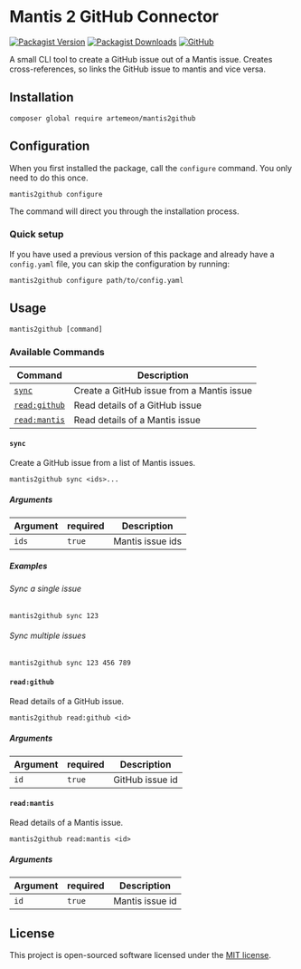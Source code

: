 # Mantis 2 GitHub Connector

[![Packagist Version](https://img.shields.io/packagist/v/artemeon/mantis2github)](https://packagist.org/packages/artemeon/mantis2github)
[![Packagist Downloads](https://img.shields.io/packagist/dt/artemeon/mantis2github)](https://packagist.org/packages/artemeon/mantis2github)
[![GitHub](https://img.shields.io/github/license/artemeon/mantis2github)](https://packagist.org/packages/artemeon/mantis2github)

A small CLI tool to create a GitHub issue out of a Mantis issue.
Creates cross-references, so links the GitHub issue to mantis and vice versa.

## Installation

```shell
composer global require artemeon/mantis2github
```

## Configuration

When you first installed the package, call the `configure` command. You only need to do this once.

```shell
mantis2github configure
```

The command will direct you through the installation process.

### Quick setup

If you have used a previous version of this package and already have a `config.yaml` file, you can skip the configuration by running:

```shell
mantis2github configure path/to/config.yaml
```

## Usage

```shell
mantis2github [command]
```

### Available Commands

| Command                      | Description                               |
|------------------------------|-------------------------------------------|
| [`sync`](#sync)              | Create a GitHub issue from a Mantis issue |
| [`read:github`](#readgithub) | Read details of a GitHub issue            |
| [`read:mantis`](#readmantis) | Read details of a Mantis issue            |

#### `sync`

Create a GitHub issue from a list of Mantis issues.

```shell
mantis2github sync <ids>...
```

##### Arguments

| Argument | required | Description      |
|----------|----------|------------------|
| `ids`    | `true`   | Mantis issue ids |

##### Examples

###### Sync a single issue

```shell
mantis2github sync 123
```

###### Sync multiple issues

```shell
mantis2github sync 123 456 789
```

#### `read:github`

Read details of a GitHub issue.

```shell
mantis2github read:github <id>
```

##### Arguments

| Argument | required | Description     |
|----------|----------|-----------------|
| `id`     | `true`   | GitHub issue id |

#### `read:mantis`

Read details of a Mantis issue.

```shell
mantis2github read:mantis <id>
```

##### Arguments

| Argument | required | Description     |
|----------|----------|-----------------|
| `id`     | `true`   | Mantis issue id |

## License

This project is open-sourced software licensed under the [MIT license](LICENSE).
